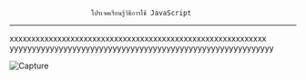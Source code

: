                         โปรเจคเรียนรู้วิธีการใช้ JavaScript
-----------------------------------------------------------------------------------------

xxxxxxxxxxxxxxxxxxxxxxxxxxxxxxxxxxxxxxxxxxxxxxxxxxxxxxxxxxx
yyyyyyyyyyyyyyyyyyyyyyyyyyyyyyyyyyyyyyyyyyyyyyyyyyyyyyyyyyy

![Capture](https://user-images.githubusercontent.com/89632313/139390565-c5a4070b-f371-4c04-b9ff-bfadbb32373b.PNG)
